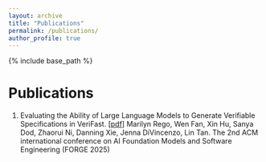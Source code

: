 ```yaml
---
layout: archive
title: "Publications"
permalink: /publications/
author_profile: true
---
```


{% include base_path %}

# Publications
1. Evaluating the Ability of Large Language Models to Generate Verifiable Specifications in VeriFast. [[pdf](https://arxiv.org/html/2411.02318v1)] Marilyn Rego, Wen Fan, Xin Hu, Sanya Dod, Zhaorui Ni, Danning Xie, Jenna DiVincenzo, Lin Tan. The 2nd ACM international conference on AI Foundation Models and Software Engineering (FORGE 2025)